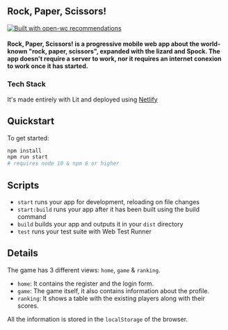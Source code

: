 ## Rock, Paper, Scissors!

[![Built with open-wc recommendations](https://img.shields.io/badge/built%20with-open--wc-blue.svg)](https://github.com/open-wc)

#### Rock, Paper, Scissors! is a progressive mobile web app about the world-known "rock, paper, scissors", expanded with the lizard and Spock. The app doesn't require a server to work, nor it requires an internet conexion to work once it has started.

### Tech Stack

It's made entirely with Lit and deployed using [Netlify](https://rock-paper-scissors-lit.netlify.app/)

## Quickstart

To get started:

```bash
npm install
npm run start
# requires node 10 & npm 6 or higher
```

## Scripts

- `start` runs your app for development, reloading on file changes
- `start:build` runs your app after it has been built using the build command
- `build` builds your app and outputs it in your `dist` directory
- `test` runs your test suite with Web Test Runner

## Details

The game has 3 different views: `home`, `game` & `ranking`.
- `home`: It contains the register and the login form.
- `game`: The game itself, it also contains information about the profile.
- `ranking`: It shows a table with the existing players along with their scores.

All the information is stored in the `localStorage` of the browser.
